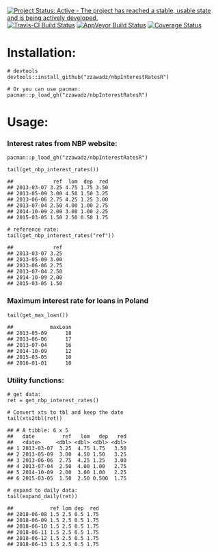 [![Project Status: Active - The project has reached a stable, usable
state and is being actively
developed.](http://www.repostatus.org/badges/latest/active.svg)](http://www.repostatus.org/#active)
[![Travis-CI Build
Status](https://travis-ci.org/zzawadz/nbpInterestRatesR.svg?branch=master)](https://travis-ci.org/zzawadz/nbpInterestRatesR)
[![AppVeyor Build
Status](https://ci.appveyor.com/api/projects/status/github/zzawadz/nbpInterestRatesR?branch=master&svg=true)](https://ci.appveyor.com/project/zzawadz/nbpInterestRatesR)
[![Coverage
Status](https://img.shields.io/codecov/c/github/zzawadz/nbpInterestRatesR/master.svg)](https://codecov.io/github/zzawadz/nbpInterestRatesR?branch=master)

Installation:
=============

    # devtools
    devtools::install_github("zzawadz/nbpInterestRatesR")

    # Or you can use pacman:
    pacman::p_load_gh("zzawadz/nbpInterestRatesR")

Usage:
======

### Interest rates from NBP website:

    pacman::p_load_gh("zzawadz/nbpInterestRatesR")

    tail(get_nbp_interest_rates())

    ##             ref  lom  dep  red
    ## 2013-03-07 3.25 4.75 1.75 3.50
    ## 2013-05-09 3.00 4.50 1.50 3.25
    ## 2013-06-06 2.75 4.25 1.25 3.00
    ## 2013-07-04 2.50 4.00 1.00 2.75
    ## 2014-10-09 2.00 3.00 1.00 2.25
    ## 2015-03-05 1.50 2.50 0.50 1.75

    # reference rate:
    tail(get_nbp_interest_rates("ref"))

    ##             ref
    ## 2013-03-07 3.25
    ## 2013-05-09 3.00
    ## 2013-06-06 2.75
    ## 2013-07-04 2.50
    ## 2014-10-09 2.00
    ## 2015-03-05 1.50

### Maximum interest rate for loans in Poland

    tail(get_max_loan())

    ##            maxLoan
    ## 2013-05-09      18
    ## 2013-06-06      17
    ## 2013-07-04      16
    ## 2014-10-09      12
    ## 2015-03-05      10
    ## 2016-01-01      10

### Utility functions:

    # get data:
    ret = get_nbp_interest_rates()

    # Convert xts to tbl and keep the date
    tail(xts2tbl(ret))

    ## # A tibble: 6 x 5
    ##   date         ref   lom   dep   red
    ##   <date>     <dbl> <dbl> <dbl> <dbl>
    ## 1 2013-03-07  3.25  4.75 1.75   3.50
    ## 2 2013-05-09  3.00  4.50 1.50   3.25
    ## 3 2013-06-06  2.75  4.25 1.25   3.00
    ## 4 2013-07-04  2.50  4.00 1.00   2.75
    ## 5 2014-10-09  2.00  3.00 1.00   2.25
    ## 6 2015-03-05  1.50  2.50 0.500  1.75

    # expand to daily data:
    tail(expand_daily(ret))

    ##            ref lom dep  red
    ## 2018-06-08 1.5 2.5 0.5 1.75
    ## 2018-06-09 1.5 2.5 0.5 1.75
    ## 2018-06-10 1.5 2.5 0.5 1.75
    ## 2018-06-11 1.5 2.5 0.5 1.75
    ## 2018-06-12 1.5 2.5 0.5 1.75
    ## 2018-06-13 1.5 2.5 0.5 1.75
